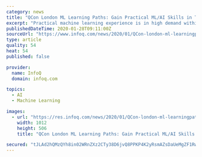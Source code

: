 ```yaml
---
category: news
title: "QCon London ML Learning Paths: Gain Practical ML/AI Skills in Two-Days"
excerpt: "Practical machine learning experience is in high demand within the software development industry. Boost your skills with two-day, hands-on Learning Paths that takes place directly after QCon London, held at The Queen Elizabeth II Conference Centre in London March 5-6. Nowadays, it can feel like every day there are important innovations ..."
publishedDateTime: 2020-01-28T09:11:00Z
sourceUrl: "https://www.infoq.com/news/2020/01/QCon-london-ml-learningpath-2020/"
type: article
quality: 54
heat: 54
published: false

provider:
  name: InfoQ
  domain: infoq.com

topics:
  - AI
  - Machine Learning

images:
  - url: "https://res.infoq.com/news/2020/01/QCon-london-ml-learningpath-2020/en/headerimage/news+item-1580202524712.jpg"
    width: 1012
    height: 506
    title: "QCon London ML Learning Paths: Gain Practical ML/AI Skills in Two-Days"

secured: "tJLAd2hQMzQYh8in02WRnZXz2CTy38D6jvQ8PPKP4K2yRsmAZsDaUeMgZF1RwtHVpQrRgcBobq0DIXcQRnBcy6btCB3TbkYjqC4HgJIqpNpZyiki63eW2WeyyVqePYLryk9ECQC4421c9QaBPZdUHeMmxCsnxHjKe4QNabBgI8Ao4sFf2J6XNinLpwrQTkJQLMEonZ3QQA3/JLOowlM6eI+oc0eEVfK1dJtt+WSJAANubPbfzjHjXcr23JYqbH6zrMF+xNrKxLUB72LgwI+eWOdLxdBHvzsTLt8/QuRtTZnw4BTZKmmB0JZ2r5+dIAuedyPBrwq8rJNQceDqF/A2X9nzwCv6+BlOes5zj8FQq9ODuiBu8NZc8RAlKFmm+i49sC4LISUem+0pmdewNQW04126BTyHKnyfBzVe9qkDybKcoHV81MeNnDIqagUzdIWmvhIYIK3458fG0suaDR7faTNPMeWX4zakullBYE5JzOQ=;TpCKwspV5Y1ZfUVCeaMnMw=="
---
```


